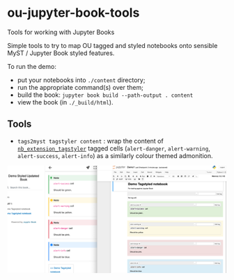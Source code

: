 # ou-jupyter-book-tools
Tools for working with Jupyter Books


Simple tools to try to map OU tagged and styled notebooks onto sensible MyST / Jupyter Book styled features.

To run the demo:


- put your notebooks into `./content` directory;
- run the appropriate command(s) over them;
- build the book: `jupyter book build --path-output . content`
- view the book (in `./_build/html`).


## Tools

- `tags2myst tagstyler content` : wrap the content of [`nb_extension_tagstyler`](https://github.com/innovationOUtside/nb_extension_tagstyler) tagged cells (`alert-danger`, `alert-warning`, `alert-success`, `alert-info`) as a similarly colour themed admonition.

![](images/jupyter_book_tagstyle.png)